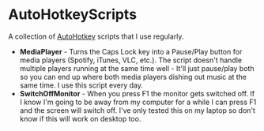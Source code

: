 AutoHotkeyScripts
=================

A collection of [AutoHotkey](http://www.autohotkey.com/) scripts that I use regularly.

- **MediaPlayer** - Turns the Caps Lock key into a Pause/Play button for media players (Spotify, iTunes, VLC, etc.). The script doesn't handle multiple players running at the same time well - It'll just pause/play both so you can end up where both media players dishing out music at the same time. I use this script every day.
- **SwitchOffMonitor** - When you press F1 the monitor gets switched off. If I know I'm going to be away from my computer for a while I can press F1 and the screen will switch off. I've only tested this on my laptop so don't know if this will work on desktop too.
